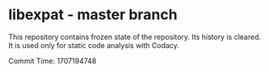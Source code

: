 # libexpat - master branch

This repository contains frozen state of the repository.
Its history is cleared. It is used only for static code
analysis with Codacy.

Commit Time: 1707194748